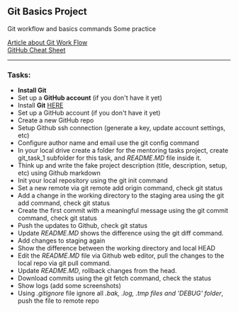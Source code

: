 ## **Git Basics Project**

Git workflow and basics commands
Some practice

[Article about Git Work Flow](https://www.freecodecamp.org/news/practical-git-and-git-workflows/)\
[GitHub Cheat Sheet](https://training.github.com/downloads/github-git-cheat-sheet/)

---

### Tasks:
* **Install Git**
* Set up a **GitHub account** (if you don't have it yet)
* Install **Git** [HERE](https://git-scm.com/)
* Set up a GitHub account (if you don't have it yet)
* Create a new GitHub repo 
* Setup Github ssh connection (generate a key, update account settings, etc)
* Configure author name and email use the git config command
* In your local drive create a folder for the mentoring tasks project, create git_task_1 subfolder for this task, and _README.MD_ file inside it. 
* Think up and write the fake project description (title, description, setup, etc) using Github markdown
* Init your local repository using the git init command
* Set a new remote via git remote add origin command, check git status
* Add a change in the working directory to the staging area using the git add command, check git status
* Create the first commit with a meaningful message using the git commit command, check git status
* Push the updates to Github, check git status
* Update _README.MD_ shows the difference using the git diff command.
* Add changes to staging again
* Show the difference between the working directory and local HEAD
* Edit the _README.MD_ file via Github web editor, pull the changes to the local repo via git pull command.
* Update _README.MD_, rollback changes from the head.
* Download commits using the git fetch command, check the status
* Show logs (add some screenshots)
* Using _.gitignore_ file ignore all _.bak, .log, .tmp files and 'DEBUG' folder_, push the file to remote repo
